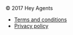 <footer class="min">
  <div class="regular-fluid">
    <div class="row">
      <div class="col-12 col-sm-9 footer-copy">
        <span class="copy">&copy; 2017 Hey Agents</span>
        <ul class="nav legal" role='navigation' aria-label="Legal Links">
          <li class="nav-item"><a class="nav-link" href="/terms-and-conditions">Terms<span class="hidden-xs-down"> and conditions</span></a></li>
          <li class="nav-item"><a class="nav-link" href="/privacy-policy">Privacy<span class="hidden-xs-down">  policy</span></a></li>
        </ul>
      </div>
    </div>
  </div>
</footer>
